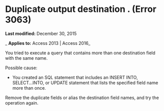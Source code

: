 
# Duplicate output destination <name>. (Error 3063)

 **Last modified:** December 30, 2015

 _ **Applies to:** Access 2013 | Access 2016_

You tried to execute a query that contains more than one destination field with the same name.

Possible cause:


- You created an SQL statement that includes an INSERT INTO, SELECT...INTO, or UPDATE statement that lists the specified field name more than once.
    

Remove the duplicate fields or alias the destination field names, and try the operation again.
